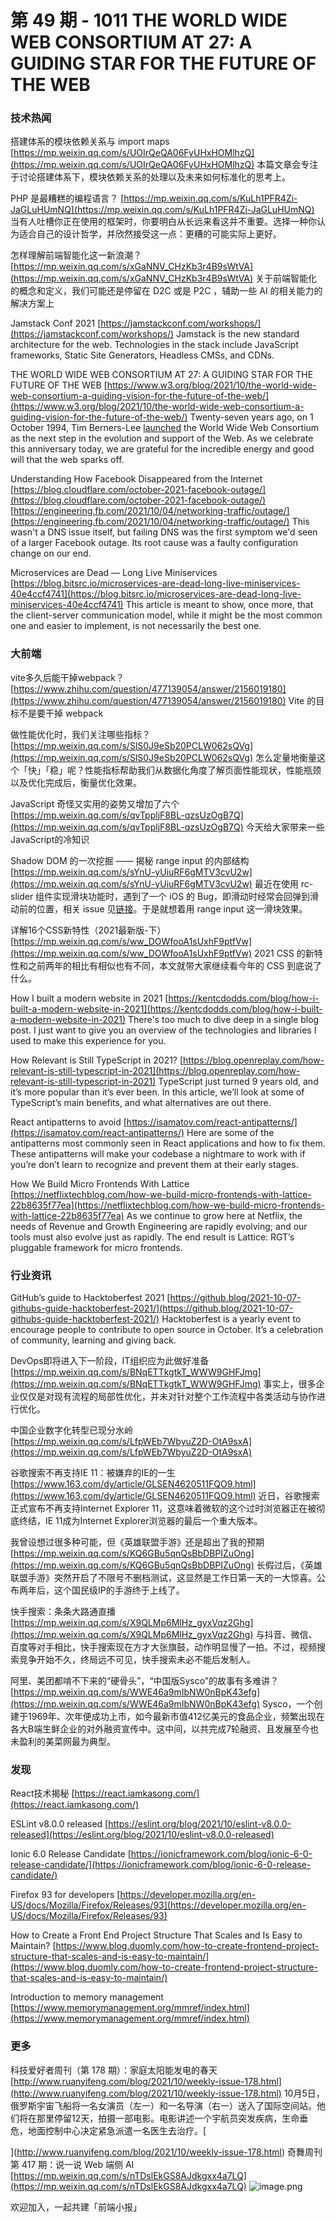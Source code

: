 # 第 49 期 - 1011 THE WORLD WIDE WEB CONSORTIUM AT 27: A GUIDING STAR FOR THE FUTURE OF THE WEB
### 技术热闻
搭建体系的模块依赖关系与 import maps
[https://mp.weixin.qq.com/s/UOIrQeQA06FyUHxHOMlhzQ](https://mp.weixin.qq.com/s/UOIrQeQA06FyUHxHOMlhzQ)
本篇文章会专注于讨论搭建体系下，模块依赖关系的处理以及未来如何标准化的思考上。

PHP 是最糟糕的编程语言？
[https://mp.weixin.qq.com/s/KuLh1PFR4Zi-JaGLuHUmNQ](https://mp.weixin.qq.com/s/KuLh1PFR4Zi-JaGLuHUmNQ)
当有人吐槽你正在使用的框架时，你要明白从长远来看这并不重要。选择一种你认为适合自己的设计哲学，并欣然接受这一点：更糟的可能实际上更好。

怎样理解前端智能化这一新浪潮？
[https://mp.weixin.qq.com/s/xGaNNV_CHzKb3r4B9sWtVA](https://mp.weixin.qq.com/s/xGaNNV_CHzKb3r4B9sWtVA)
关于前端智能化的概念和定义，我们可能还是停留在 D2C 或是 P2C ，辅助一些 AI 的相关能力的解决方案上

Jamstack Conf 2021
[https://jamstackconf.com/workshops/](https://jamstackconf.com/workshops/)
Jamstack is the new standard architecture for the web. Technologies in the stack include JavaScript frameworks, Static Site Generators, Headless CMSs, and CDNs.

THE WORLD WIDE WEB CONSORTIUM AT 27: A GUIDING STAR FOR THE FUTURE OF THE WEB
[https://www.w3.org/blog/2021/10/the-world-wide-web-consortium-a-guiding-vision-for-the-future-of-the-web/](https://www.w3.org/blog/2021/10/the-world-wide-web-consortium-a-guiding-vision-for-the-future-of-the-web/)
Twenty-seven years ago, on 1 October 1994, Tim Berners-Lee [launched](https://www.w3.org/News/1994) the World Wide Web Consortium as the next step in the evolution and support of the Web. As we celebrate this anniversary today, we are grateful for the incredible energy and good will that the web sparks off.

Understanding How Facebook Disappeared from the Internet
[https://blog.cloudflare.com/october-2021-facebook-outage/](https://blog.cloudflare.com/october-2021-facebook-outage/)
[https://engineering.fb.com/2021/10/04/networking-traffic/outage/](https://engineering.fb.com/2021/10/04/networking-traffic/outage/)
This wasn't a DNS issue itself, but failing DNS was the first symptom we'd seen of a larger Facebook outage. Its root cause was a faulty configuration change on our end. 

Microservices are Dead — Long Live Miniservices
[https://blog.bitsrc.io/microservices-are-dead-long-live-miniservices-40e4ccf4741](https://blog.bitsrc.io/microservices-are-dead-long-live-miniservices-40e4ccf4741)
This article is meant to show, once more, that the client-server communication model, while it might be the most common one and easier to implement, is not necessarily the best one.

### 大前端
vite多久后能干掉webpack？
[https://www.zhihu.com/question/477139054/answer/2156019180](https://www.zhihu.com/question/477139054/answer/2156019180)
Vite 的目标不是要干掉 webpack

做性能优化时，我们关注哪些指标？
[https://mp.weixin.qq.com/s/SlS0J9eSb20PCLW062sQVg](https://mp.weixin.qq.com/s/SlS0J9eSb20PCLW062sQVg)
怎么定量地衡量这个「快」「稳」呢？性能指标帮助我们从数据化角度了解页面性能现状，性能瓶颈以及优化完成后，衡量优化效果。

JavaScript 奇怪又实用的姿势又增加了六个
[https://mp.weixin.qq.com/s/qvTppljF8BL-qzsUzOgB7Q](https://mp.weixin.qq.com/s/qvTppljF8BL-qzsUzOgB7Q)
今天给大家带来一些JavaScript的冷知识

Shadow DOM 的一次挖掘 —— 揭秘 range input 的内部结构
[https://mp.weixin.qq.com/s/sYnU-yUiuRF6gMTV3cvU2w](https://mp.weixin.qq.com/s/sYnU-yUiuRF6gMTV3cvU2w)
最近在使用 rc-slider 组件实现滑块功能时，遇到了一个 iOS 的 Bug，即滑动时经常会回弹到滑动前的位置，相关 issue 见[链接](https://mp.weixin.qq.com/s?__biz=MzI1ODE4NzE1Nw==&mid=2247490742&idx=1&sn=c355ea7e4c406a287d8bc01c3d9eacd5&chksm=ea0d564cdd7adf5aa53227263f6f382e660c2748f203b2c44f0757cd869534776a925111872a&mpshare=1&scene=1&srcid=1010p62REhsRilDEuV841BQd&sharer_sharetime=1633866094791&sharer_shareid=1008f4e03cf7c6f5c3ce1b43c6775688&key=cc0d5c6e61a0f8486d5aca58fc644c09ff8ed7f9bcebdfa571816db1e000b31bcb2e1f8fc557b948049646390880225e8624842a41296e6bc7285739250e4b2a17a9296930f71e04c4b08c32b1ca30748e1f0037dcb68ad40efb601e2675631f3d4f7fbdd5860f2d48a5f9bbba5646070d7e91c14268105f7478f90656193ccb&ascene=1&uin=MTA2MDc4NjI2MA%3D%3D&devicetype=iMac+MacBookPro15%2C1+OSX+OSX+10.15.7+build(19H114)&version=13010510&nettype=WIFI&lang=zh_CN&fontScale=100&exportkey=Aa4QgIQS4eSy%2FdVccWfe8TY%3D&pass_ticket=c71Fit1L7YglhkWwzVZdvSGXSYHho8V%2BWkYYXOIn6HOg%2FFDTj%2F2e0Oso%2BXi%2BZjeJ&wx_header=0&fontgear=2.000000)。于是就想着用 range input 这一滑块效果。

详解16个CSS新特性（2021最新版-下）
[https://mp.weixin.qq.com/s/ww_DOWfooA1sUxhF9ptfVw](https://mp.weixin.qq.com/s/ww_DOWfooA1sUxhF9ptfVw)
2021 CSS 的新特性和之前两年的相比有相似也有不同，本文就带大家继续看今年的 CSS 到底说了什么。

How I built a modern website in 2021
[https://kentcdodds.com/blog/how-i-built-a-modern-website-in-2021](https://kentcdodds.com/blog/how-i-built-a-modern-website-in-2021)
There's too much to dive deep in a single blog post. I just want to give you an overview of the technologies and libraries I used to make this experience for you.

How Relevant is Still TypeScript in 2021?
[https://blog.openreplay.com/how-relevant-is-still-typescript-in-2021](https://blog.openreplay.com/how-relevant-is-still-typescript-in-2021)
TypeScript just turned 9 years old, and it’s more popular than it’s ever been. In this article, we’ll look at some of TypeScript’s main benefits, and what alternatives are out there.

React antipatterns to avoid
[https://isamatov.com/react-antipatterns/](https://isamatov.com/react-antipatterns/)
Here are some of the antipatterns most commonly seen in React applications and how to fix them. These antipatterns will make your codebase a nightmare to work with if you’re don’t learn to recognize and prevent them at their early stages.

How We Build Micro Frontends With Lattice
[https://netflixtechblog.com/how-we-build-micro-frontends-with-lattice-22b8635f77ea](https://netflixtechblog.com/how-we-build-micro-frontends-with-lattice-22b8635f77ea)
As we continue to grow here at Netflix, the needs of Revenue and Growth Engineering are rapidly evolving; and our tools must also evolve just as rapidly. The end result is Lattice: RGT’s pluggable framework for micro frontends.

### 行业资讯
GitHub’s guide to Hacktoberfest 2021
[https://github.blog/2021-10-07-githubs-guide-hacktoberfest-2021/](https://github.blog/2021-10-07-githubs-guide-hacktoberfest-2021/)
Hacktoberfest is a yearly event to encourage people to contribute to open source in October. It’s a celebration of community, learning and giving back.

DevOps即将进入下一阶段，IT组织应为此做好准备
[https://mp.weixin.qq.com/s/BNqETTkgtkT_WWW9GHFJmg](https://mp.weixin.qq.com/s/BNqETTkgtkT_WWW9GHFJmg)
事实上，很多企业仅仅是对现有流程的局部性优化，并未对针对整个工作流程中各类活动与协作进行优化。

中国企业数字化转型已现分水岭
[https://mp.weixin.qq.com/s/LfpWEb7WbyuZ2D-OtA9sxA](https://mp.weixin.qq.com/s/LfpWEb7WbyuZ2D-OtA9sxA)

谷歌搜索不再支持IE 11：被嫌弃的IE的一生
[https://www.163.com/dy/article/GLSEN4620511FQO9.html](https://www.163.com/dy/article/GLSEN4620511FQO9.html)
近日，谷歌搜索正式宣布不再支持Internet Explorer 11，这意味着微软的这个过时浏览器正在被彻底终结，IE 11成为Internet Explorer浏览器的最后一个重大版本。

我曾设想过很多种可能，但《英雄联盟手游》还是超出了我的预期
[https://mp.weixin.qq.com/s/KQ6GBu5qnQsBbDBPIZuOng](https://mp.weixin.qq.com/s/KQ6GBu5qnQsBbDBPIZuOng)
长假过后，《英雄联盟手游》突然开启了不限号不删档测试，这显然是工作日第一天的一大惊喜。公布两年后，这个国民级IP的手游终于上线了。

快手搜索：条条大路通直播
[https://mp.weixin.qq.com/s/X9QLMp6MlHz_gyxVqz2Ghg](https://mp.weixin.qq.com/s/X9QLMp6MlHz_gyxVqz2Ghg)
与抖音、微信、百度等对手相比，快手搜索现在方才大张旗鼓，动作明显慢了一拍。不过，视频搜索竞争开始不久，终局远不可见，快手搜索未必不能后发制人。

阿里、美团都啃不下来的“硬骨头”，“中国版Sysco”的故事有多难讲？
[https://mp.weixin.qq.com/s/WWE46a9mIbNW0nBpK43efg](https://mp.weixin.qq.com/s/WWE46a9mIbNW0nBpK43efg)
Sysco，一个创建于1969年、次年便成功上市，如今最新市值412亿美元的食品企业，频繁出现在各大B端生鲜企业的对外融资宣传中。这中间，以共完成7轮融资、且发展至今也未盈利的美菜网最为典型。

### 发现
React技术揭秘
[https://react.iamkasong.com/](https://react.iamkasong.com/)

ESLint v8.0.0 released
[https://eslint.org/blog/2021/10/eslint-v8.0.0-released](https://eslint.org/blog/2021/10/eslint-v8.0.0-released)

Ionic 6.0 Release Candidate
[https://ionicframework.com/blog/ionic-6-0-release-candidate/](https://ionicframework.com/blog/ionic-6-0-release-candidate/)

Firefox 93 for developers
[https://developer.mozilla.org/en-US/docs/Mozilla/Firefox/Releases/93](https://developer.mozilla.org/en-US/docs/Mozilla/Firefox/Releases/93)

How to Create a Front End Project Structure That Scales and Is Easy to Maintain?
[https://www.blog.duomly.com/how-to-create-frontend-project-structure-that-scales-and-is-easy-to-maintain/](https://www.blog.duomly.com/how-to-create-frontend-project-structure-that-scales-and-is-easy-to-maintain/)

Introduction to memory management
[https://www.memorymanagement.org/mmref/index.html](https://www.memorymanagement.org/mmref/index.html)

### 更多
科技爱好者周刊（第 178 期）：家庭太阳能发电的春天
[http://www.ruanyifeng.com/blog/2021/10/weekly-issue-178.html](http://www.ruanyifeng.com/blog/2021/10/weekly-issue-178.html)
10月5日，俄罗斯宇宙飞船将一名女演员（左一）和一名导演（右一）送入了国际空间站。他们将在那里停留12天，拍摄一部电影。电影讲述一个宇航员突发疾病，生命垂危，地面控制中心决定紧急派遣一名医生去治疗。[

](http://www.ruanyifeng.com/blog/2021/10/weekly-issue-178.html)
奇舞周刊第 417 期：说一说 Web 端侧 AI
[https://mp.weixin.qq.com/s/nTDslEkGS8AJdkgxx4a7LQ](https://mp.weixin.qq.com/s/nTDslEkGS8AJdkgxx4a7LQ)
![image.png](https://cdn.nlark.com/yuque/0/2020/png/85771/1605930034828-7fc81343-651f-4a15-8465-eebe5a23cf61.png#height=31&id=C5Hpa&margin=%5Bobject%20Object%5D&name=image.png&originHeight=90&originWidth=2186&originalType=binary&ratio=1&size=14325&status=done&style=none&width=746)


欢迎加入，一起共建「前端小报」
